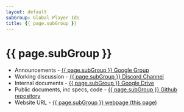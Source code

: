 ```yaml
---
layout: default
subGroup: Global Player Ids
title: {{ page.subGroup }}
---
```


# {{ page.subGroup }}

- Announcements - [ {{ page.subGroup }} Google Group](https://groups.google.com/a/bswg.org/g/player-ids)
- Working discussion - [ {{ page.subGroup }} Discord Channel](https://discord.gg/ZcewHdf88W)
- Internal documents - [ {{ page.subGroup }} Google Drive](https://drive.google.com/drive/u/1/folders/1kRnAoblWEa_w4dgENliY2I5X7H0Kd1qk)
- Public documents, inc specs, code - [ {{ page.subGroup }} Github repository](https://github.com/theBSWG/global-player-ids)
- Website URL - [ {{ page.subGroup }} webpage (this page)](https://bswg.org/player-ids)
